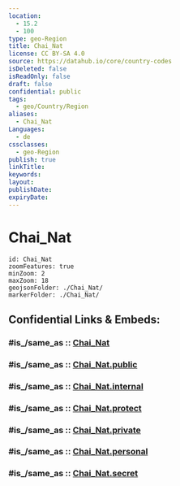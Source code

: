 ```yaml
---
location:
  - 15.2
  - 100
type: geo-Region
title: Chai_Nat
license: CC BY-SA 4.0
source: https://datahub.io/core/country-codes
isDeleted: false
isReadOnly: false
draft: false
confidential: public
tags:
  - geo/Country/Region
aliases:
  - Chai_Nat
Languages:
  - de
cssclasses:
  - geo-Region
publish: true
linkTitle:
keywords:
layout:
publishDate:
expiryDate:
---
```


# Chai_Nat

```leaflet
id: Chai_Nat
zoomFeatures: true 
minZoom: 2 
maxZoom: 18
geojsonFolder: ./Chai_Nat/
markerFolder: ./Chai_Nat/
```


## Confidential Links & Embeds: 

### #is_/same_as :: [Chai_Nat](/_Standards/Earth/Continent/Asia/Asia~South~East/Thailand/Provinces~Thailand/Chai_Nat.md) 

### #is_/same_as :: [Chai_Nat.public](/_public/Earth/Continent/Asia/Asia~South~East/Thailand/Provinces~Thailand/Chai_Nat.public.md) 

### #is_/same_as :: [Chai_Nat.internal](/_internal/Earth/Continent/Asia/Asia~South~East/Thailand/Provinces~Thailand/Chai_Nat.internal.md) 

### #is_/same_as :: [Chai_Nat.protect](/_protect/Earth/Continent/Asia/Asia~South~East/Thailand/Provinces~Thailand/Chai_Nat.protect.md) 

### #is_/same_as :: [Chai_Nat.private](/_private/Earth/Continent/Asia/Asia~South~East/Thailand/Provinces~Thailand/Chai_Nat.private.md) 

### #is_/same_as :: [Chai_Nat.personal](/_personal/Earth/Continent/Asia/Asia~South~East/Thailand/Provinces~Thailand/Chai_Nat.personal.md) 

### #is_/same_as :: [Chai_Nat.secret](/_secret/Earth/Continent/Asia/Asia~South~East/Thailand/Provinces~Thailand/Chai_Nat.secret.md)

